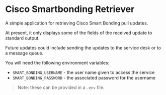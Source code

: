 # Cisco Smartbonding Retriever

A simple application for retrieving Cisco Smart Bonding pull updates.

At present, it only displays some of the fields of the received update to standard output.

Future updates could include sending the updates to the service desk or to a message queue.

You will need the following environment variables:

* `SMART_BONDING_USERNAME` - the user name given to access the service
* `SMART_BONDING_PASSWORD` - the associated password for the username

> Note: these can be provided in a `.env` file.